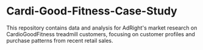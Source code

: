 # Cardi-Good-Fitness-Case-Study
This repository contains data and analysis for AdRight's market research on CardioGoodFitness treadmill customers, focusing on customer profiles and purchase patterns from recent retail sales.
